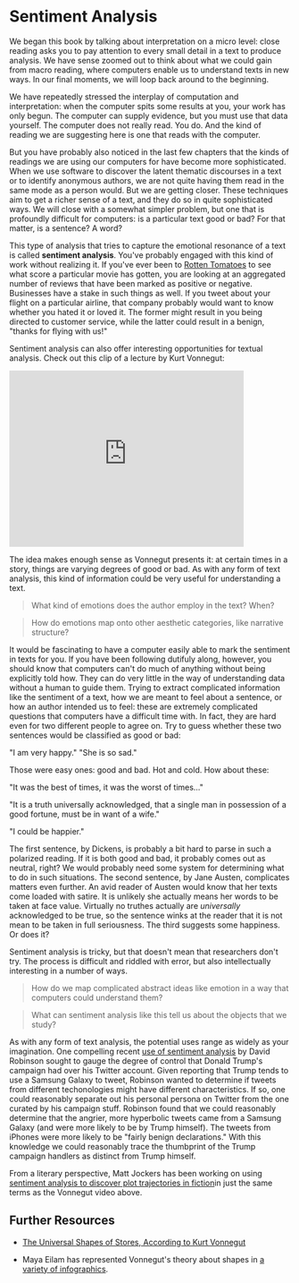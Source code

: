 # Sentiment Analysis

We began this book by talking about interpretation on a micro level: close reading asks you to pay attention to every small detail in a text to produce analysis. We have sense zoomed out to think about what we could gain from macro reading, where computers enable us to understand texts in new ways. In our final moments, we will loop back around to the beginning.

We have repeatedly stressed the interplay of computation and interpretation: when the computer spits some results at you, your work has only begun. The computer can supply evidence, but you must use that data yourself. The computer does not really read. You do. And the kind of reading we are suggesting here is one that reads with the computer.

But you have probably also noticed in the last few chapters that the kinds of readings we are using our computers for have become more sophisticated. When we use software to discover the latent thematic discourses in a text or to identify anonymous authors, we are not quite having them read in the same mode as a person would. But we are getting closer. These techniques aim to get a richer sense of a text, and they do so in quite sophisticated ways. We will close with a somewhat simpler problem, but one that is profoundly difficult for computers: is a particular text good or bad? For that matter, is a sentence? A word?

This type of analysis that tries to capture the emotional resonance of a text is called **sentiment analysis**. You've probably engaged with this kind of work without realizing it. If you've ever been to [Rotten Tomatoes](https://www.rottentomatoes.com/) to see what score a particular movie has gotten, you are looking at an aggregated number of reviews that have been marked as positive or negative. Businesses have a stake in such things as well. If you tweet about your flight on a particular airline, that company probably would want to know whether you hated it or loved it. The former might result in you being directed to customer service, while the latter could result in a benign, "thanks for flying with us!"

Sentiment analysis can also offer interesting opportunities for textual analysis. Check out this clip of a lecture by Kurt Vonnegut:

<iframe width="420" height="315" src="https://www.youtube.com/embed/oP3c1h8v2ZQ" frameborder="0" allowfullscreen></iframe>

The idea makes enough sense as Vonnegut presents it: at certain times in a story, things are varying degrees of good or bad. As with any form of text analysis, this kind of information could be very useful for understanding a text. 

> What kind of emotions does the author employ in the text? When?

> How do emotions map onto other aesthetic categories, like narrative structure?

It would be fascinating to have a computer easily able to mark the sentiment in texts for you. If you have been following dutifuly along, however, you should know that computers can't do much of anything without being explicitly told how. They can do very little in the way of understanding data without a human to guide them. Trying to extract complicated information like the sentiment of a text, how we are meant to feel about a sentence, or how an author intended us to feel: these are extremely complicated questions that computers have a difficult time with. In fact, they are hard even for two different people to agree on. Try to guess whether these two sentences would be classified as good or bad:

"I am very happy."
"She is so sad."

Those were easy ones: good and bad. Hot and cold. How about these:

"It was the best of times, it was the worst of times…"

"It is a truth universally acknowledged, that a single man in possession of a good fortune, must be in want of a wife."

"I could be happier."

The first sentence, by Dickens, is probably a bit hard to parse in such a polarized reading. If it is both good and bad, it probably comes out as neutral, right? We would probably need some system for determining what to do in such situations. The second sentence, by Jane Austen, complicates matters even further. An avid reader of Austen would know that her texts come loaded with satire. It is unlikely she actually means her words to be taken at face value. Virtually no truthes actually are *universally* acknowledged to be true, so the sentence winks at the reader that it is not mean to be taken in full seriousness. The third suggests some happiness. Or does it? 

Sentiment analysis is tricky, but that doesn't mean that researchers don't try. The process is difficult and riddled with error, but also intellectually interesting in a number of ways.

> How do we map complicated abstract ideas like emotion in a way that computers could understand them?

> What can sentiment analysis like this tell us about the objects that we study?

As with any form of text analysis, the potential uses range as widely as your imagination. One compelling recent [use of sentiment analysis](http://varianceexplained.org/r/trump-tweets/) by David Robinson sought to gauge the degree of control that Donald Trump's campaign had over his Twitter account. Given reporting that Trump tends to use a Samsung Galaxy to tweet, Robinson wanted to determine if tweets from different techonologies might have different characteristics. If so, one could reasonably separate out his personal persona on Twitter from the one curated by his campaign stuff. Robinson found that we could reasonably determine that the angrier, more hyperbolic tweets came from a Samsung Galaxy (and were more likely to be by Trump himself). The tweets from iPhones were more likely to be "fairly benign declarations." With this knowledge we could reasonably trace the thumbprint of the Trump campaign handlers as distinct from Trump himself.

From a literary perspective, Matt Jockers has been working on using [sentiment analysis to discover plot trajectories in fiction](http://www.matthewjockers.net/2015/02/02/syuzhet/)in just the same terms as the Vonnegut video above.

## Further Resources

* [The Universal Shapes of Stores, According to Kurt Vonnegut](http://io9.gizmodo.com/the-universal-shapes-of-stories-according-to-kurt-vonn-1526559996)

* Maya Eilam has represented Vonnegut's theory about shapes in [a variety of infographics](http://www.mayaeilam.com/2012/01/01/the-shapes-of-stories-a-kurt-vonnegut-infographic/).
